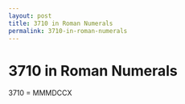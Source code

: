 ```yaml
---
layout: post
title: 3710 in Roman Numerals
permalink: 3710-in-roman-numerals
---
```


# 3710 in Roman Numerals

3710 = MMMDCCX
